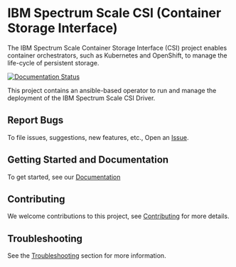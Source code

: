 # IBM Spectrum Scale CSI (Container Storage Interface)

The IBM Spectrum Scale Container Storage Interface (CSI) project enables container orchestrators, such as Kubernetes and OpenShift, to manage the life-cycle of persistent storage.

[![Documentation Status](https://readthedocs.org/projects/ibm-spectrum-scale-csi/badge/?version=latest)](https://ibm-spectrum-scale-csi.readthedocs.io/en/latest/?badge=latest)

This project contains an ansible-based operator to run and manage the deployment of the IBM Spectrum Scale CSI Driver. 

## Report Bugs 

To file issues, suggestions, new features, etc., Open an [Issue](https://github.com/IBM/ibm-spectrum-scale-csi/issues).

## Getting Started and Documentation 

To get started, see our [Documentation](https://ibm-spectrum-scale-csi.rtfd.io/)

## Contributing

We welcome contributions to this project, see [Contributing](CONTRIBUTING.md) for more details.

## Troubleshooting

See the [Troubleshooting](https://ibm-spectrum-scale-csi.readthedocs.io/en/latest/troubleshoot/index.html) section for more information.


